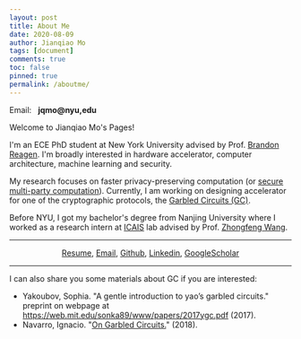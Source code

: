```yaml
---
layout: post
title: About Me
date: 2020-08-09
author: Jianqiao Mo
tags: [document]
comments: true
toc: false
pinned: true
permalink: /aboutme/
---
```

Email: &nbsp; **jqmo@nyu,edu**

Welcome to Jianqiao Mo's Pages! 

I'm an ECE PhD student at New York University advised by Prof. [Brandon Reagen](https://engineering.nyu.edu/faculty/brandon-reagen). 
I'm broadly interested in hardware accelerator, computer architecture, machine learning and security. 

My research focuses on faster privacy-preserving computation 
(or [secure multi-party computation](https://en.wikipedia.org/wiki/Secure_multi-party_computation)).
Currently, I am working on designing accelerator for one of the cryptographic protocols, 
the [Garbled Circuits (GC)](https://en.wikipedia.org/wiki/Garbled_circuit).

Before NYU, I got my bachelor's degree from Nanjing University where
I worked as a research intern at [ICAIS](https://ese.nju.edu.cn/ICAIS) lab 
advised by Prof. [Zhongfeng Wang](https://ese.nju.edu.cn/wzf/list.htm).

***

<center>
<a href="https://drive.google.com/file/d/1lWFPTrvPk4O0STUJrI1ZuDtM7Gpwl0EO/view?usp=sharing">Resume</a>, 
<a href="mailto:{{ site.footer-links.email }}">Email</a>,
<a href="https://github.com/{{ site.footer-links.github }}">Github</a>,
<a href="https://www.linkedin.com/in/{{ site.footer-links.linkedin }}">Linkedin</a>,
<a href="https://scholar.google.com/citations?user={{ site.footer-links.googlescholar }}">GoogleScholar</a>
</center>

***

I can also share you some materials about GC if you are interested: 
* Yakoubov, Sophia. "A gentle introduction to yao’s garbled circuits." preprint on webpage at https://web.mit.edu/sonka89/www/papers/2017ygc.pdf (2017).
* Navarro, Ignacio. "[On Garbled Circuits.](https://www.imperial.ac.uk/media/imperial-college/faculty-of-engineering/computing/public/1718-ug-projects/Ignacio-Navarro-On-Garbled-Circuits.pdf)" (2018).
